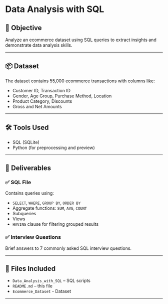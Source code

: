 
# Data Analysis with SQL

## 🎯 Objective
Analyze an ecommerce dataset using SQL queries to extract insights and demonstrate data analysis skills.

---

## 📦 Dataset
The dataset contains 55,000 ecommerce transactions with columns like:
- Customer ID, Transaction ID
- Gender, Age Group, Purchase Method, Location
- Product Category, Discounts
- Gross and Net Amounts

---

## 🛠️ Tools Used
- SQL (SQLite)
- Python (for preprocessing and preview)

---

## 📑 Deliverables
### ✅ SQL File
Contains queries using:
- `SELECT`, `WHERE`, `GROUP BY`, `ORDER BY`
- Aggregate functions: `SUM`, `AVG`, `COUNT`
- Subqueries
- Views
- `HAVING` clause for filtering grouped results


### ✅ Interview Questions
Brief answers to 7 commonly asked SQL interview questions.

---

## 📂 Files Included
- `Data_Analysis_with_SQL` – SQL scripts
- `README.md` – this file
- `Ecommerce_Dataset` - Dataset 
---
